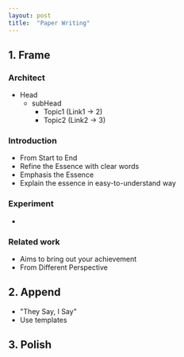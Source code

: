 ```yaml
---
layout: post
title:  "Paper Writing"
---
```


## 1. Frame
### Architect
  - Head
    - subHead
      - Topic1 (Link1 -> 2)
      - Topic2 (Link2 -> 3)

### Introduction
  - From Start to End
  - Refine the Essence with clear words
  - Emphasis the Essence
  - Explain the essence in easy-to-understand way

### Experiment
  -

### Related work
  - Aims to bring out your achievement
  - From Different Perspective

## 2. Append
  - "They Say, I Say"
  - Use templates

## 3. Polish
